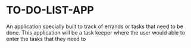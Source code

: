 # TO-DO-LIST-APP
An application specially built to track of errands or tasks that need to be done. This application will be a task keeper where the user would able to enter the tasks that they need to
